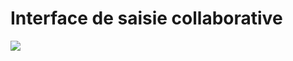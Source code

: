 # Interface de saisie collaborative

![](https://github.com/crealscience/webSite/blob/master/design/edit.png?raw=true)
